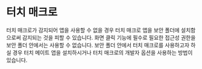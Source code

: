 # 터치 매크로
터치 매크로가 감지되어 앱을 사용할 수 없을 경우 터치 매크로 앱을 보안 폴더에 설치함으로써 감지되는 것을 피할 수 있습니다. 화면 클릭 기능에 필수로 필요한 접근성 권한을 보안 폴더 안에서는 사용할 수 없습니다. 보안 폴더 안에서 터치 매크로를 사용하고자 하실 경우 터치 메이트 앱을 설치하시거나 터치 매크로의 개발자 옵션을 사용하는 방법이 있습니다.
